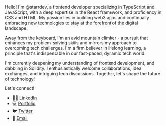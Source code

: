 Hello! I'm @starrdev, a frontend developer specializing in TypeScript and JavaScript, with a deep expertise in the React framework, and proficiency in CSS and HTML. My passion lies in building web3 apps and continually embracing new technologies to stay at the forefront of the digital landscape.

Away from the keyboard, I'm an avid mountain climber - a pursuit that enhances my problem-solving skills and mirrors my approach to overcoming tech challenges. I'm a firm believer in lifelong learning, a principle that's indispensable in our fast-paced, dynamic tech world.

I'm currently deepening my understanding of frontend development, and dabbling in Solidity. I enthusiastically welcome collaborations, idea exchanges, and intriguing tech discussions. Together, let's shape the future of technology!

Let's connect!

- 🧑‍💼 [LinkedIn](https://linkedin.com/in/mike-starr)
- 💻 [Portfolio](https://mikestarr.tech)
- 🐦 [Twitter](https://twitter.com/starr_dev)
- 📧 [Email](mailto:starrdev@proton.me)


<!---
personnamedmike/personnamedmike is a ✨ special ✨ repository because its `README.md` (this file) appears on your GitHub profile.
You can click the Preview link to take a look at your changes.
--->

